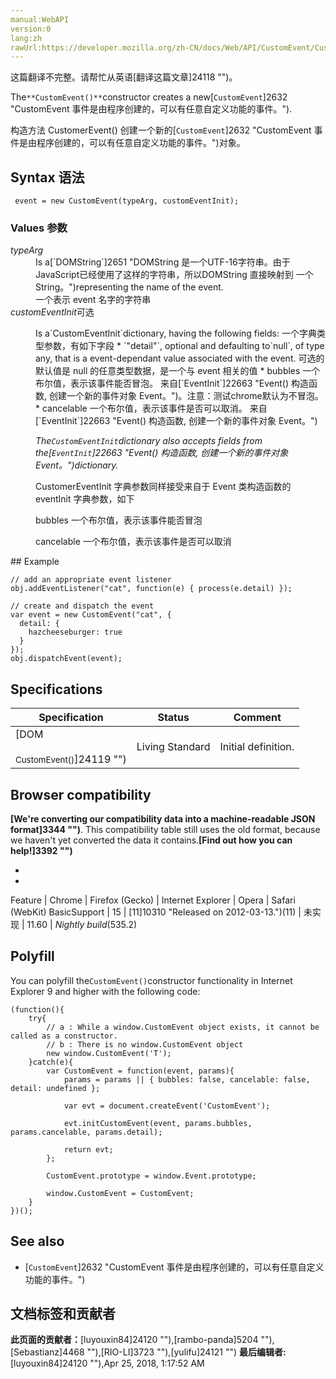 ```yaml
---
manual:WebAPI
version:0
lang:zh
rawUrl:https://developer.mozilla.org/zh-CN/docs/Web/API/CustomEvent/CustomEvent
---
```




这篇翻译不完整。请帮忙从英语[翻译这篇文章]24118 "")。






The`**CustomEvent()**`constructor creates a new[`CustomEvent`]2632 "CustomEvent 事件是由程序创建的，可以有任意自定义功能的事件。").



构造方法 CustomerEvent() 创建一个新的[`CustomEvent`]2632 "CustomEvent 事件是由程序创建的，可以有任意自定义功能的事件。")对象。


## Syntax 语法<a name="Syntax_语法"></a>

```
 event = new CustomEvent(typeArg, customEventInit);
```

### Values 参数<a name="Values_参数"></a>
<dl><dt id=''><em>typeArg</em></dt><dd>Is a[`DOMString`]2651 "DOMString 是一个UTF-16字符串。由于JavaScript已经使用了这样的字符串，所以DOMString 直接映射到 一个String。")representing the name of the event.</dd><dd>一个表示 event 名字的字符串</dd><dt id=''><em>customEventInit</em>可选</dt></dl><dl><dd>Is a`CustomEventInit`dictionary, having the following fields: 一个字典类型参数，有如下字段
* `"detail"`, optional and defaulting to`null`, of type any, that is a event-dependant value associated with the event. 可选的默认值是 null 的任意类型数据，是一个与 event 相关的值
* bubbles 一个布尔值，表示该事件能否冒泡。 来自[`EventInit`]22663 "Event() 构造函数, 创建一个新的事件对象 Event。")。注意：测试chrome默认为不冒泡。
* cancelable 一个布尔值，表示该事件是否可以取消。 来自[`EventInit`]22663 "Event() 构造函数, 创建一个新的事件对象 Event。")


<em>The`CustomEventInit`</em><em>dictionary also accepts fields from the[`EventInit`]22663 "Event() 构造函数, 创建一个新的事件对象 Event。")dictionary.</em>



CustomerEventInit 字典参数同样接受来自于 Event 类构造函数的 eventInit 字典参数，如下



bubbles 一个布尔值，表示该事件能否冒泡



cancelable 一个布尔值，表示该事件是否可以取消


</dd></dl>
## Example<a name="Example"></a>

```
// add an appropriate event listener
obj.addEventListener("cat", function(e) { process(e.detail) });

// create and dispatch the event
var event = new CustomEvent("cat", {
  detail: {
    hazcheeseburger: true
  }
});
obj.dispatchEvent(event);
```

## Specifications<a name="Specifications"></a>
Specification | Status | Comment 
 ---  |  ---  |  ---  | 
[DOM<br></br><small>CustomEvent()</small>]24119 "") | Living Standard | Initial definition. 


## Browser compatibility<a name="Browser_compatibility"></a>


**[We&#39;re converting our compatibility data into a machine-readable JSON format]3344 "")**. This compatibility table still uses the old format, because we haven&#39;t yet converted the data it contains.**[Find out how you can help!]3392 "")**


* 
* 
Feature | Chrome | Firefox (Gecko) | Internet Explorer | Opera | Safari (WebKit) 
BasicSupport | 15 | [11]10310 "Released on 2012-03-13.")(11) | 未实现 | 11.60 | <em>Nightly build</em>(535.2) 




## Polyfill<a name="Polyfill"></a>


You can polyfill the`CustomEvent()`constructor functionality in Internet Explorer 9 and higher with the following code:


```
(function(){
    try{
        // a : While a window.CustomEvent object exists, it cannot be called as a constructor.
        // b : There is no window.CustomEvent object
        new window.CustomEvent('T');
    }catch(e){
        var CustomEvent = function(event, params){
            params = params || { bubbles: false, cancelable: false, detail: undefined };

            var evt = document.createEvent('CustomEvent');

            evt.initCustomEvent(event, params.bubbles, params.cancelable, params.detail);

            return evt;
        };

        CustomEvent.prototype = window.Event.prototype;

        window.CustomEvent = CustomEvent;
    }
})();
```

## See also<a name="See_also"></a>

* [`CustomEvent`]2632 "CustomEvent 事件是由程序创建的，可以有任意自定义功能的事件。")



## 文档标签和贡献者
**此页面的贡献者：**[luyouxin84]24120 ""),[rambo-panda]5204 ""),[Sebastianz]4468 ""),[RIO-LI]3723 ""),[yulifu]24121 "")
**最后编辑者:**[luyouxin84]24120 ""),<time>Apr 25, 2018, 1:17:52 AM</time>


